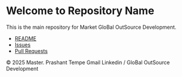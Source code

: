<!DOCTYPE html>
<html lang="en">
<head>
    <meta charset="UTF-8">
    <meta name="keywords" content="Diversified Enterprise, Automation, Construction, Digital Marketing, HR, Insurance, Interior Design, Landscaping, Logistics, Matrimony, Real Estate, Steel Supply, Business Solutions, Consulting Services, BPO">
    <meta name="viewport" content="width=device-width, initial-scale=1.0">
    <title>Global Market Development Outsource </title>
</head>
<body>
    <h1>Welcome to Repository Name</h1>
    <p>This is the main repository for Market GloBal OutSource Development.</p>
    <ul>
        <li><a href="https://github.com/ptempo/metabusiness.github.io/blob/main/README.md">README</a></li>
        <li><a href="https://github.com/ptempo/metabusiness.github.io/issues">Issues</a></li>
        <li><a href="https://github.com/ptempo/metabusiness.github.io/pulls">Pull Requests</a></li>
    </ul>
    <footer>
        <p>&copy; 2025 Master. Prashant Tempe Gmail Linkedin / GloBal OutSource Development</p>
    </footer>
</body>
</html>
